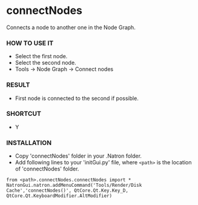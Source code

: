 # connectNodes

Connects a node to another one in the Node Graph.

### HOW TO USE IT

* Select the first node.
* Select the second node.
* Tools -> Node Graph -> Connect nodes

### RESULT

* First node is connected to the second if possible.

### SHORTCUT

* Y

### INSTALLATION

* Copy 'connectNodes' folder in your .Natron folder.
* Add following lines to your 'initGui.py' file, where ``<path>`` is the location of 'connectNodes' folder.

```
from <path>.connectNodes.connectNodes import *
NatronGui.natron.addMenuCommand('Tools/Render/Disk Cache','connectNodes()', QtCore.Qt.Key.Key_D, QtCore.Qt.KeyboardModifier.AltModifier)
```
